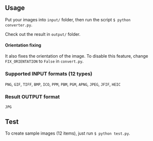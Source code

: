 ## Usage

Put your images into `input/` folder, then run the script `$ python converter.py`.

Check out the result in `output/` folder.

#### Orientation fixing

It also fixes the orientation of the image. To disable this feature, change `FIX_ORIENTATION` to `False` in `convert.py`.

### Supported INPUT formats (12 types)

`PNG`, `GIF`, `TIFF`, `BMP`, `ICO`, `PPM`, `PBM`, `PGM`, `APNG`, `JPEG`, `JFIF`, `HEIC`

### Result OUTPUT format

`JPG`

## Test

To create sample images (12 items), just run `$ python test.py`.